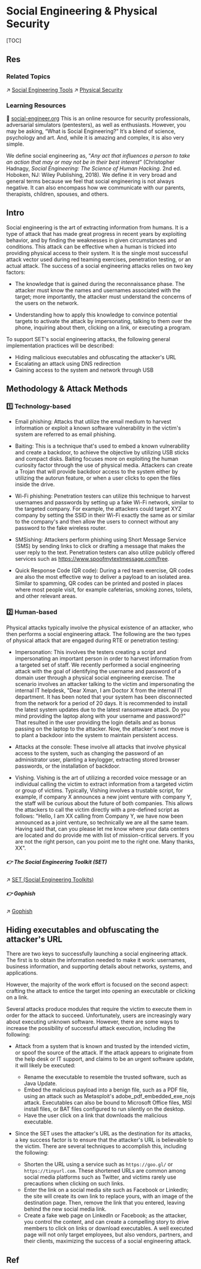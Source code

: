 # Social Engineering & Physical Security

[TOC]



## Res
### Related Topics
↗ [Social Engineering Tools](../../../☠️%20Kill%20Chain/Social%20Engineering%20Tools/Social%20Engineering%20Tools.md)
↗ [Physical Security](../../../Physical%20Security/Physical%20Security.md)


### Learning Resources
🔗 [social-engineer.org](https://www.social-engineer.org)
This is an online resource for security professionals, adversarial simulators (pentesters), as well as enthusiasts. However, you may be asking, “What is Social Engineering?” It’s a blend of science, psychology and art. And, while it is amazing and complex, it is also very simple.

We define social engineering as,  “*Any act that influences a person to take an action that may or may not be in their best interest*” (Christopher Hadnagy, *Social Engineering: The Science of Human Hacking*. 2nd ed. Hoboken, NJ: Wiley Publishing, 2018). We define it in very broad and general terms because we feel that social engineering is not always negative. It can also encompass how we communicate with our parents, therapists, children, spouses, and others.



## Intro
Social engineering is the art of extracting information from humans. It is a type of attack that has made great progress in recent years by exploiting behavior, and by finding the weaknesses in given circumstances and conditions. This attack can be effective when a human is tricked into providing physical access to their system. It is the single most successful attack vector used during red teaming exercises, penetration testing, or an actual attack. The success of a social engineering attacks relies on two key factors:
- The knowledge that is gained during the reconnaissance phase. The attacker must know the names and usernames associated with the target; more importantly, the attacker must understand the concerns of the users on the network.

- Understanding how to apply this knowledge to convince potential targets to activate the attack by impersonating, talking to them over the phone, inquiring about them, clicking on a link, or executing a program. 

To support SET's social engineering attacks, the following general implementation practices will be described:
- Hiding malicious executables and obfuscating the attacker's URL
- Escalating an attack using DNS redirection  
- Gaining access to the system and network through USB


## Methodology & Attack Methods
### 1️⃣ Technology-based
- Email phishing: Attacks that utilize the email medium to harvest information or exploit a known software vulnerability in the victim's system are referred to as email phishing.

- Baiting: This is a technique that's used to embed a known vulnerability and create a backdoor, to achieve the objective by utilizing USB sticks and compact disks. Baiting focuses more on exploiting the human curiosity factor through the use of physical media. Attackers can create a Trojan that will provide backdoor access to the system either by utilizing the autorun feature, or when a user clicks to open the files inside the drive.

- Wi-Fi phishing: Penetration testers can utilize this technique to harvest usernames and passwords by setting up a fake Wi-Fi network, similar to the targeted company. For example, the attackers could target XYZ company by setting the SSID in their Wi-Fi exactly the same as or similar to the company's and then allow the users to connect without any password to the fake wireless router.

- SMSishing: Attackers perform phishing using Short Message Service (SMS) by sending links to click or drafting a message that makes the user reply to the text. Penetration testers can also utilize publicly offered services such as https://www.spoofmytextmessage.com/free.

- Quick Response Code (QR code): During a red team exercise, QR codes are also the most effective way to deliver a payload to an isolated area. Similar to spamming, QR codes can be printed and posted in places where most people visit, for example cafeterias, smoking zones, toilets, and other relevant areas.


### 2️⃣ Human-based
Physical attacks typically involve the physical existence of an attacker, who then performs a social engineering attack. The following are the two types of physical attack that are engaged during RTE or penetration testing:

- Impersonation: This involves the testers creating a script and impersonating an important person in order to harvest information from a targeted set of staff. We recently performed a social engineering attack with the goal of identifying the username and password of a domain user through a physical social engineering exercise. The scenario involves an attacker talking to the victim and impersonating the internal IT helpdesk, "Dear Xman, I am Doctor X from the internal IT department. It has been noted that your system has been disconnected from the network for a period of 20 days. It is recommended to install the latest system updates due to the latest ransomware attack. Do you mind providing the laptop along with your username and password?" That resulted in the user providing the login details and as bonus passing on the laptop to the attacker. Now, the attacker's next move is to plant a backdoor into the system to maintain persistent access.  

- Attacks at the console: These involve all attacks that involve physical access to the system, such as changing the password of an administrator user, planting a keylogger, extracting stored browser passwords, or the installation of backdoor.

- Vishing. Vishing is the art of utilizing a recorded voice message or an individual calling the victim to extract information from a targeted victim or group of victims. Typically, Vishing involves a trustable script, for example, if company X announces a new joint venture with company Y, the staff will be curious about the future of both companies. This allows the attackers to call the victim directly with a pre-defined script as follows: "Hello, I am XX calling from Company Y, we have now been announced as a joint venture, so technically we are all the same team. Having said that, can you please let me know where your data centers are located and do provide me with list of mission-critical servers. If you are not the right person, can you point me to the right one. Many thanks, XX".


##### 👉 The Social Engineering Toolkit (SET)
↗ [SET (Social Engineering Toolkits)](../../../☠️%20Kill%20Chain/Social%20Engineering%20Tools/SET%20(Social%20Engineering%20Toolkits).md)


##### 👉 Gophish
↗ [Gophish](../../../☠️%20Kill%20Chain/Social%20Engineering%20Tools/Gophish.md)



## Hiding executables and obfuscating the attacker's URL
There are two keys to successfully launching a social engineering attack. The first is to obtain the information needed to make it work: usernames, business information, and supporting details about networks, systems, and applications.

However, the majority of the work effort is focused on the second aspect: crafting the attack to entice the target into opening an executable or clicking on a link.

Several attacks produce modules that require the victim to execute them in order for the attack to succeed. Unfortunately, users are increasingly wary about executing unknown software. However, there are some ways to increase the possibility of successful attack execution, including the following:

- Attack from a system that is known and trusted by the intended victim, or spoof the source of the attack. If the attack appears to originate from the help desk or IT support, and claims to be an urgent software update, it will likely be executed:
	- Rename the executable to resemble the trusted software, such as Java Update.  
	- Embed the malicious payload into a benign file, such as a PDF file, using an attack such as Metasploit's adobe_pdf_embedded_exe_nojs attack. Executables can also be bound to Microsoft Office files, MSI install files, or BAT files configured to run silently on the desktop.
	- Have the user click on a link that downloads the malicious executable. 

- Since the SET uses the attacker's URL as the destination for its attacks, a key success factor is to ensure that the attacker's URL is believable to the victim. There are several techniques to accomplish this, including the following:
	- Shorten the URL using a service such as `https://goo.gl/` or `https://tinyurl.com`. These shortened URLs are common among social media platforms such as Twitter, and victims rarely use precautions when clicking on such links.  
	- Enter the link on a social media site such as Facebook or LinkedIn; the site will create its own link to replace yours, with an image of the destination page. Then, remove the link that you entered, leaving behind the new social media link.
	- Create a fake web page on LinkedIn or Facebook; as the attacker, you control the content, and can create a compelling story to drive members to click on links or download executables. A well executed page will not only target employees, but also vendors, partners, and their clients, maximizing the success of a social engineering attack.



## Ref